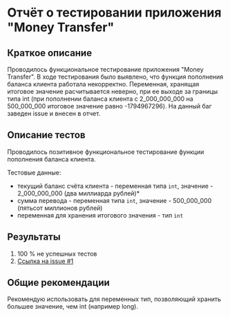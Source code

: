 # Отчёт о тестировании приложения "Money Transfer"

## Краткое описание

Проводилось функциональное тестирование приложения "Money Transfer". В ходе тестирования было выявлено, что функция пополнения баланса клиента работала некорректно. Переменная, хранящая итоговое значение расчитывается неверно, при ее выходе за границы типа int (при пополнении баланса клиента с 2_000_000_000 на 500_000_000 итоговое значение равно -1794967296). На данный баг заведен issue и внесен в отчет.


## Описание тестов

Проводилось позитивное функциональное тестирование функции пополнения баланса клиента.

Тестовые данные:

* текущий баланс счёта клиента - переменная типа `int`, значение - 2_000_000_000 (два миллиарда рублей)*
* сумма перевода - переменная типа `int`, значение - 500_000_000 (пятьсот миллионов рублей)
* переменная для хранения итогового значения - тип `int`

## Результаты

1. 100 % не успешных тестов
2. [Ссылка на issue #1](https://github.com/Sviridova-Olga/JavaQA_Task_2.1_Money-Transfer/issues/1)

## Общие рекомендации

Рекомендую использовать для переменных тип, позволяющий хранить большее значение, чем int (например long).
